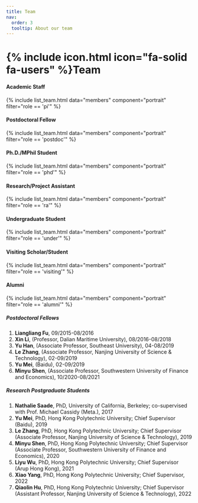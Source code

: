 ```yaml
---
title: Team
nav:
  order: 3
  tooltip: About our team
---
```


# {% include icon.html icon="fa-solid fa-users" %}Team


#### Academic Staff
{% include list_team.html data="members" component="portrait" filter="role == 'pi'"  %}
#### Postdoctoral Fellow
{% include list_team.html data="members" component="portrait" filter="role == 'postdoc'" %}
#### Ph.D./MPhil Student
{% include list_team.html data="members" component="portrait" filter="role == 'phd'" %}
#### Research/Project Assistant
{% include list_team.html data="members" component="portrait" filter="role == 'ra'" %}
#### Undergraduate Student
{% include list_team.html data="members" component="portrait" filter="role == 'under'" %}
#### Visiting Scholar/Student
{% include list_team.html data="members" component="portrait" filter="role == 'visiting'" %}
#### Alumni
{% include list_team.html data="members" component="portrait" filter="role == 'alumni'" %}
##### Postdoctoral Fellows
1.	**Liangliang Fu**, 09/2015-08/2016  
2.	**Xin Li**, (Professor, Dalian Maritime University), 08/2016-08/2018  
3.	**Yu Han**, (Associate Professor, Southeast University), 04-08/2019  
4.	**Le Zhang**, (Associate Professor, Nanjing University of Science & Technology), 02-09/2019  
5.	**Yu Mei**, (Baidu), 02-09/2019  
6.	**Minyu Shen**, (Associate Professor, Southwestern University of Finance and Economics), 10/2020-08/2021  

##### Research Postgraduate Students
1.	**Nathalie Saade**, PhD, University of California, Berkeley; co-supervised with Prof. Michael Cassidy (Meta.), 2017  
2.	**Yu Mei**, PhD, Hong Kong Polytechnic University; Chief Supervisor (Baidu), 2019  
3.	**Le Zhang**, PhD, Hong Kong Polytechnic University; Chief Supervisor (Associate Professor, Nanjing University of Science & Technology), 2019  
4.	**Minyu Shen**, PhD, Hong Kong Polytechnic University; Chief Supervisor (Associate Professor, Southwestern University of Finance and Economics), 2020  
5.	**Liyu Wu**, PhD, Hong Kong Polytechnic University; Chief Supervisor (Arup Hong Kong), 2021  
6.	**Xiao Yang**, PhD, Hong Kong Polytechnic University; Chief Supervisor, 2022  
7.	**Qiaolin Hu**, PhD, Hong Kong Polytechnic University; Chief Supervisor (Assistant Professor, Nanjing University of Science & Technology), 2022  



